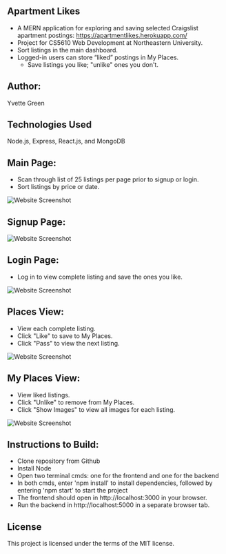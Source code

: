 ## Apartment Likes

- A MERN application for exploring and saving selected Craigslist apartment postings:  https://apartmentlikes.herokuapp.com/ 
- Project for CS5610 Web Development at Northeastern University.
- Sort listings in the main dashboard.
- Logged-in users can store “liked” postings in My Places.
  - Save listings you like; "unlike" ones you don't.
  
## Author: 
Yvette Green

## Technologies Used
Node.js, Express, React.js, and MongoDB

## Main Page:
- Scan through list of 25 listings per page prior to signup or login.
- Sort listings by price or date.

![Website Screenshot](https://github.com/greeny90/apartmentlikes/blob/main/images/mainpage.png)

## Signup Page:
![Website Screenshot](https://github.com/greeny90/apartmentlikes/blob/main/images/signup.png)

## Login Page:
- Log in to view complete listing and save the ones you like. 

![Website Screenshot](https://github.com/greeny90/apartmentlikes/blob/main/images/loginpage.png)

## Places View:
- View each complete listing.
- Click "Like" to save to My Places.
- Click "Pass" to view the next listing. 

![Website Screenshot](https://github.com/greeny90/apartmentlikes/blob/main/images/places.png)

## My Places View:
- View liked listings.
- Click "Unlike" to remove from My Places.
- Click "Show Images" to view all images for each listing.

![Website Screenshot](https://github.com/greeny90/apartmentlikes/blob/main/images/myplaces.png)

## Instructions to Build:
- Clone repository from Github
- Install Node
- Open two terminal cmds: one for the frontend and one for the backend
- In both cmds, enter 'npm install' to install dependencies, followed by entering 'npm start' to start the project
- The frontend should open in http://localhost:3000 in your browser.
- Run the backend in http://localhost:5000 in a separate browser tab.

## License
This project is licensed under the terms of the MIT license.
